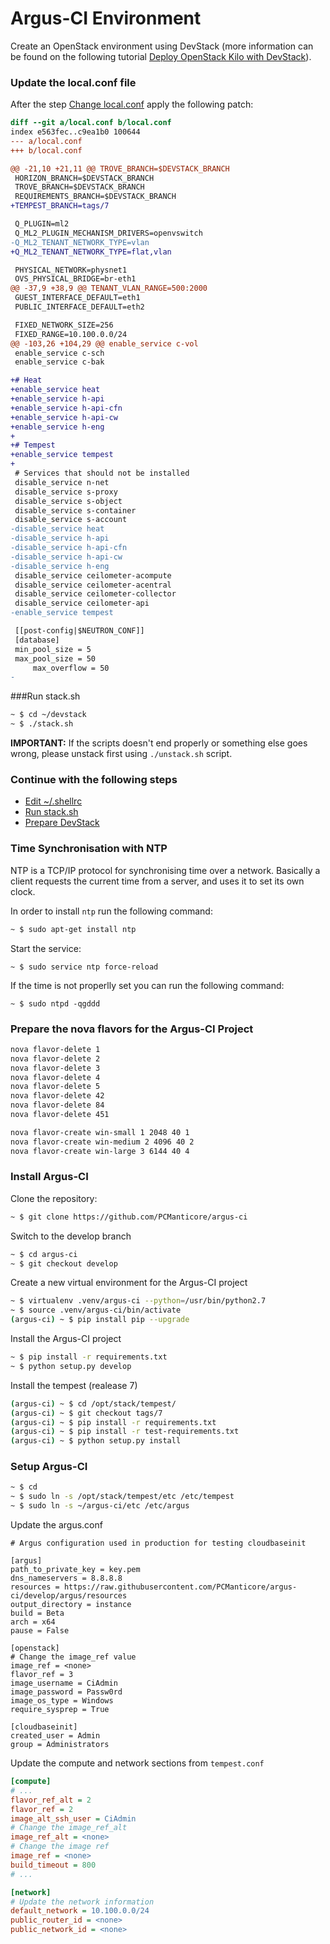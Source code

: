 Argus-CI Environment
==================

Create an OpenStack environment using DevStack (more information can be found on the following tutorial [Deploy OpenStack Kilo with DevStack][0]).

### Update the local.conf file

After the step [Change local.conf][1] apply the following patch:

```diff
diff --git a/local.conf b/local.conf
index e563fec..c9ea1b0 100644
--- a/local.conf
+++ b/local.conf

@@ -21,10 +21,11 @@ TROVE_BRANCH=$DEVSTACK_BRANCH
 HORIZON_BRANCH=$DEVSTACK_BRANCH
 TROVE_BRANCH=$DEVSTACK_BRANCH
 REQUIREMENTS_BRANCH=$DEVSTACK_BRANCH
+TEMPEST_BRANCH=tags/7

 Q_PLUGIN=ml2
 Q_ML2_PLUGIN_MECHANISM_DRIVERS=openvswitch
-Q_ML2_TENANT_NETWORK_TYPE=vlan
+Q_ML2_TENANT_NETWORK_TYPE=flat,vlan

 PHYSICAL_NETWORK=physnet1
 OVS_PHYSICAL_BRIDGE=br-eth1
@@ -37,9 +38,9 @@ TENANT_VLAN_RANGE=500:2000
 GUEST_INTERFACE_DEFAULT=eth1
 PUBLIC_INTERFACE_DEFAULT=eth2

 FIXED_NETWORK_SIZE=256
 FIXED_RANGE=10.100.0.0/24
@@ -103,26 +104,29 @@ enable_service c-vol
 enable_service c-sch
 enable_service c-bak

+# Heat
+enable_service heat
+enable_service h-api
+enable_service h-api-cfn
+enable_service h-api-cw
+enable_service h-eng
+
+# Tempest
+enable_service tempest
+
 # Services that should not be installed
 disable_service n-net
 disable_service s-proxy
 disable_service s-object
 disable_service s-container
 disable_service s-account
-disable_service heat
-disable_service h-api
-disable_service h-api-cfn
-disable_service h-api-cw
-disable_service h-eng
 disable_service ceilometer-acompute
 disable_service ceilometer-acentral
 disable_service ceilometer-collector
 disable_service ceilometer-api
-enable_service tempest

 [[post-config|$NEUTRON_CONF]]
 [database]
 min_pool_size = 5
 max_pool_size = 50
	 max_overflow = 50
-
```

###Run stack.sh

```bash
~ $ cd ~/devstack
~ $ ./stack.sh
```

**IMPORTANT:** If the scripts doesn't end properly or something else goes wrong, please unstack first using ```./unstack.sh``` script.

### Continue with the following steps
 
- [Edit ~/.shellrc][2]
- [Run stack.sh][3]
- [Prepare DevStack][4]

### Time Synchronisation with NTP
NTP is a TCP/IP protocol for synchronising time over a network. Basically a client requests the current time from a server, and uses it to set its own clock.

In order to install `ntp` run the following command: 

```bash
~ $ sudo apt-get install ntp
```

Start the service:

```
~ $ sudo service ntp force-reload
```

If the time is not properlly set you can run the following command:

```
~ $ sudo ntpd -qgddd
```

### Prepare the nova flavors for the Argus-CI Project

```bash
nova flavor-delete 1
nova flavor-delete 2
nova flavor-delete 3
nova flavor-delete 4
nova flavor-delete 5
nova flavor-delete 42
nova flavor-delete 84
nova flavor-delete 451
```

```bash
nova flavor-create win-small 1 2048 40 1
nova flavor-create win-medium 2 4096 40 2
nova flavor-create win-large 3 6144 40 4
```

### Install Argus-CI

Clone the repository:

```bash
~ $ git clone https://github.com/PCManticore/argus-ci
```

Switch to the develop branch

```bash
~ $ cd argus-ci
~ $ git checkout develop
```

Create a new virtual environment for the Argus-CI project

```bash
~ $ virtualenv .venv/argus-ci --python=/usr/bin/python2.7
~ $ source .venv/argus-ci/bin/activate
(argus-ci) ~ $ pip install pip --upgrade
```

Install the Argus-CI project

```bash
~ $ pip install -r requirements.txt
~ $ python setup.py develop
```

Install the tempest (realease 7)

```bash
(argus-ci) ~ $ cd /opt/stack/tempest/
(argus-ci) ~ $ git checkout tags/7
(argus-ci) ~ $ pip install -r requirements.txt
(argus-ci) ~ $ pip install -r test-requirements.txt
(argus-ci) ~ $ python setup.py install
```

### Setup Argus-CI

```bash
~ $ cd
~ $ sudo ln -s /opt/stack/tempest/etc /etc/tempest
~ $ sudo ln -s ~/argus-ci/etc /etc/argus
```

Update the argus.conf

```
# Argus configuration used in production for testing cloudbaseinit

[argus]
path_to_private_key = key.pem
dns_nameservers = 8.8.8.8
resources = https://raw.githubusercontent.com/PCManticore/argus-ci/develop/argus/resources
output_directory = instance
build = Beta
arch = x64
pause = False

[openstack]
# Change the image_ref value
image_ref = <none>
flavor_ref = 3
image_username = CiAdmin
image_password = Passw0rd
image_os_type = Windows
require_sysprep = True

[cloudbaseinit]
created_user = Admin
group = Administrators
```

Update the compute and network sections from `tempest.conf`

```ini
[compute]
# ...
flavor_ref_alt = 2
flavor_ref = 2
image_alt_ssh_user = CiAdmin
# Change the image_ref_alt
image_ref_alt = <none>
# Change the image ref
image_ref = <none>
build_timeout = 800
# ...
```

```ini
[network]
# Update the network information
default_network = 10.100.0.0/24
public_router_id = <none>
public_network_id = <none>
```

[comment]: References
[0]: https://github.com/alexandrucoman/scripts/tree/master/openstack/kilo
[1]: https://github.com/alexandrucoman/scripts/tree/master/openstack/kilo#change-local-conf
[2]: https://github.com/alexandrucoman/scripts/tree/master/openstack/kilo#edit-shellrc
[3]: https://github.com/alexandrucoman/scripts/tree/master/openstack/kilo#run-stack-sh
[4]: https://github.com/alexandrucoman/scripts/tree/master/openstack/kilo#prepare-devstack
